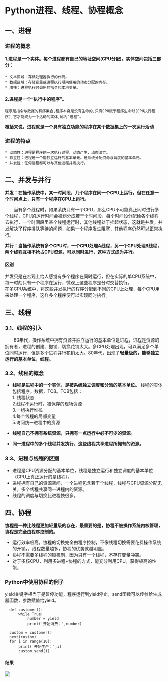 # Python进程、线程、协程概念
## 一、进程
### 进程的概念
#### 1.进程是一个实体。每个进程都有自己的地址空间(CPU分配)。实体空间包括三部分：
    * 文本区域：存储处理器执行的代码。
    * 数据区域：存储变量或进程执行期间使用的动态分配的内存。
    * 堆栈：进程执行时调用的指令和本地变量。
#### 2.进程是一个“执行中的程序”。
    程序是指令与数据的有序集合,程序本身是没有生命的,只有CPU赋予程序生命时(CPU执行程序),它才能成为一个活动的实体,称为“进程”。

**概括来说，进程就是一个具有独立功能的程序在某个数据集上的一次运行活动**

### 进程的特点
    * 动态性：进程是程序的一次执行过程，动态产生，动态消亡。
    * 独立性：进程是一个能独立运行的基本单元。是系统分配资源与调度的基本单元。
    * 并发性：任何进程都可以与其他进程并发执行。

## 二、并发与并行
**并发：在操作系统中，某一时间段，几个程序在同一个CPU上运行，但在任意一个时间点上，只有一个程序在CPU上运行。**</br>

&emsp;&emsp;当有多个线程时，如果系统只有一个CPU，那么CPU不可能真正同时进行多个线程，CPU的运行时间会被划分成若干个时间段，每个时间段分配给各个线程去执行，一个时间段里某个线程运行时，其他线程处于挂起状态，这就是并发。并发解决了程序排队等待的问题，如果一个程序发生阻塞，其他程序仍然可以正常执行。

**并行：当操作系统有多个CPU时，一个CPU处理A线程，另一个CPU处理B线程，两个线程互相不抢占CPU资源，可以同时进行，这种方式成为并行。**</br>

#### 区别
并发只是在宏观上给人感觉有多个程序在同时运行，但在实际的单CPU系统中，每一时刻只有一个程序在运行，微观上这些程序是分时交替执行。</br>
在多CPU系统中，将这些并发执行的程序分配到不同的CPU上处理，每个CPU用来处理一个程序，这样多个程序便可以实现同时执行。

## 三、线程
### 3.1、线程的引入
&emsp;&emsp;60年代，操作系统中拥有资源并独立运行的基本单位是进程，进程是资源的拥有者，进程的创建、撤销、切换花销太大。多CPU处理出现，可以满足多个单位同时运行，但是多个进程并行花销太大。80年代，出现了**轻量级的，能够独立运行的基本单位，线程。**
### 3.2、线程的概念
* **线程是进程中的一个实体，是被系统独立调度和分派的基本单位。**
线程的实体包括程序，数据，TCB。TCB包括：</br>
      1. 线程状态</br>
      2.线程不运行时，被保存的现场资源</br>
      3.一组执行堆栈</br>
      4.每个线程的局部变量</br>
      5.访问统一进程中的资源</br>

* **线程自己不拥有系统资源，只拥有一点运行中必不可少的资源。**
* **同一进程中的多个线程并发执行，这些线程共享进程所拥有的资源。**
### 3.3、进程与线程的区别
* 进程是CPU资源分配的基本单位，线程是独立运行和独立调度的基本单位（CPU上真正运行的是线程）。
* 进程拥有自己的资源空间，一个进程包含若干个线程，线程与CPU资源分配无关，多个线程共享同一进程内的资源。
* 线程的调度与切换比进程快很多。
## 四、协程
**协程是一种比线程更加轻量级的存在，最重要的是，协程不被操作系统内核管理，协程是完全由程序控制的。**
* 运行效率极高，协程的切换完全由程序控制，不像线程切换需要花费操作系统的开销，，线程数量越多，协程的优势就越明显。
* 协程不需要多线程的锁机制，因为只有一个线程，不存在变量冲突。
* 对于多核CPU，利用多进程+协程的方式，能充分利用CPU，获得极高的性能。

### Python中使用协程的例子
yield关键字相当于是暂停功能，程序运行到yield停止，send函数可以传参给生成器函数，参数赋值给yield。
      
      def customer():
          while True:
              number = yield
              print('开始消费：',number)

      custom = customer()
      next(custom)
      for i in range(10):
          print('开始生产：',i)
          custom.send(i)
#### 结果
![](https://github.com/daacheng/PythonBasic/blob/master/pic/xiecheng.png)

